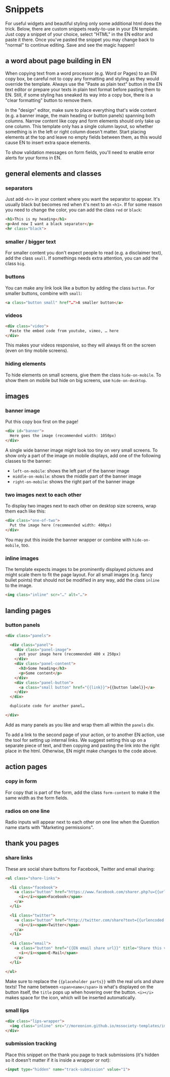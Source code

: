 # Snippets

For useful widgets and beautiful styling only some additional html does the trick. Below, there are custom snippets ready-to-use in your EN template. Just copy a snippet of your choice, select "HTML" in the EN editor and paste it there. Once you've pasted the snippet you may change back to "normal" to continue editing. Save and see the magic happen!

## a word about page building in EN

When copying text from a word processor (e.g. Word or Pages) to an EN copy box, be careful not to copy any formatting and styling as they would override the template. Always use the "Paste as plain text" button in the EN text editor or prepare your texts in plain text format before pasting them to EN. Still, if some styling has sneaked its way into a copy box, there is a "clear formatting" button to remove them.

In the "design" editor, make sure to place everything that's wide content (e.g. a banner image, the main heading or button panels) spanning both columns. Narrow content like copy and form elements should only take up one column. This template only has a single column layout, so whether something is in the left or right column doesn't matter. Start placing elements at the top and leave no empty fields between them, as this would cause EN to insert extra space elements.

To show validation messages on form fields, you'll need to enable error alerts for your forms in EN.

## general elements and classes

### separators

Just add `<hr>` in your content where you want the separator to appear. It's usually black but becomes red when it's next to an `<h1>`. If for some reason you need to change the color, you can add the class `red` or `black`:

```html
<h1>This is my heading</h1>
<p>And now I want a black separator</p>
<hr class="black">
```

### smaller / bigger text

For smaller content you don't expect people to read (e.g. a disclaimer text), add the class `small`. If somethings needs extra attention, you can add the class `big`.

### buttons

You can make any link look like a button by adding the class `button`. For smaller buttons, combine with `small`:

```html
<a class="button small" href"…">A smaller button</a>
```

### videos

```html
<div class="video">
  Paste the embed code from youtube, vimeo, … here
</div>
```

This makes your videos responsive, so they will always fit on the screen (even on tiny mobile screens).

### hiding elements

To hide elements on small screens, give them the class `hide-on-mobile`. To show them on mobile but hide on big screens, use `hide-on-desktop`.


## images

### banner image

Put this copy box first on the page!

```html
<div id="banner">
  Here goes the image (recommended width: 1050px)
</div>
```

A single wide banner image might look too tiny on very small screens. To show only a part of the image on mobile displays, add one of the following classes to the banner:
* `left-on-mobile`: shows the left part of the banner image
* `middle-on-mobile`: shows the middle part of the banner image
* `right-on-mobile`: shows the right part of the banner image

### two images next to each other

To display two images next to each other on desktop size screens, wrap them each like this:

```html
<div class="one-of-two">
  Put the image here (recommended width: 400px)
</div>
```

You may put this inside the banner wrapper or combine with `hide-on-mobile`, too.

### inline images

The template expects images to be prominently displayed pictures and might scale them to fit the page layout. For all small images (e.g. fancy bullet points) that should not be modified in any way, add the class `inline` to the image.

```html
<img class="inline" scr="…" alt="…">
```


## landing pages

### button panels

```html
<div class="panels">

  <div class="panel">
    <div class="panel-image">
      put your image here (recommended 400 x 250px)
    </div>
    <div class="panel-content">
      <h3>Some heading</h3>
      <p>Some content</p>
    </div>
    <div class="panel-button">
      <a class="small button" href="{{link}}">{{button label}}</a>
    </div>
  </div>

  duplicate code for another panel…

</div>
```

Add as many panels as you like and wrap them all within the `panels` div.

To add a link to the second page of your action, or to another EN action, use the tool for setting up internal links. We suggest setting this up on a separate piece of text, and then copying and pasting the link into the right place in the html. Otherwise, EN might make changes to the code above.


## action pages

### copy in form

For copy that is part of the form, add the class `form-content` to make it the same width as the form fields.

### radios on one line

Radio inputs will appear next to each other on one line when the Question name starts with "Marketing permissions".


## thank you pages

### share links

These are social share buttons for Facebook, Twitter and email sharing:

```html
<ul class="share-links">

  <li class="facebook">
    <a class="button" href="https://www.facebook.com/sharer.php?u={{urlencoded url}}" title="Share this via Facebook!" target="_blank" data-share="facebook">
      <i></i><span>Facebook</span>
    </a>
  </li>

  <li class="twitter">
    <a class="button" href="http://twitter.com/share?text={{urlencoded share text}}&amp;url={{urlencoded url}}" title="Share this via Twitter!" target="_blank" data-share="twitter">
      <i></i><span>Twitter</span>
    </a>
  </li>

  <li class="email">
    <a class="button" href="{{EN email share url}}" title="Share this via E-Mail!" target="_blank" data-share="email">
      <i></i><span>E-Mail</span>
    </a>
  </li>

</ul>
```

Make sure to replace the `{{placeholder parts}}` with the real urls and share texts! The name between `<span>name</span>` is what's displayed on the button itself, the `title` pops up when hovering over the button. `<i></i>` makes space for the icon, which will be inserted automatically.

### small lips

```html
<div class="lips-wrapper">
  <img class="inline" src="//moreonion.github.io/mssociety-templates/images/lips_small.png">
</div>
```

### submission tracking

Place this snippet on the thank you page to track submissions (it's hidden so it doesn't matter if it is inside a wrapper or not):

```html
<input type="hidden" name="track-submission" value="1">
```
